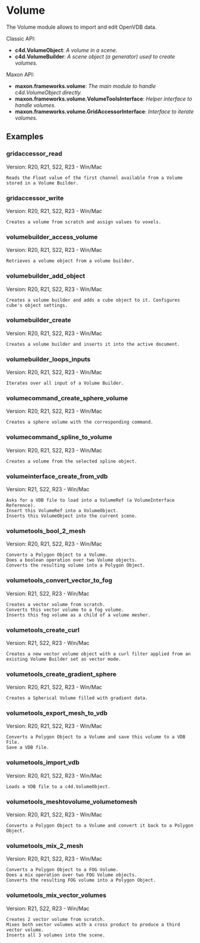 # Volume

The Volume module allows to import and edit OpenVDB data.

Classic API:
- **c4d.VolumeObject**: *A volume in a scene.*
- **c4d.VolumeBuilder**: *A scene object (a generator) used to create volumes.*

Maxon API:
- **maxon.frameworks.volume**: *The main module to handle c4d.VolumeObject directly.*
- **maxon.frameworks.volume.VolumeToolsInterface**: *Helper interface to handle volumes.*
- **maxon.frameworks.volume.GridAccessorInterface**: *Interface to iterate volumes.*

## Examples

### gridaccessor_read
Version: R20, R21, S22, R23 - Win/Mac

    Reads the Float value of the first channel available from a Volume stored in a Volume Builder.

### gridaccessor_write
Version: R20, R21, S22, R23 - Win/Mac

    Creates a volume from scratch and assign values to voxels.

### volumebuilder_access_volume
Version: R20, R21, S22, R23 - Win/Mac

    Retrieves a volume object from a volume builder.

### volumebuilder_add_object
Version: R20, R21, S22, R23 - Win/Mac

    Creates a volume builder and adds a cube object to it. Configures cube's object settings.

### volumebuilder_create
Version: R20, R21, S22, R23 - Win/Mac

    Creates a volume builder and inserts it into the active document.

### volumebuilder_loops_inputs
Version: R20, R21, S22, R23 - Win/Mac

    Iterates over all input of a Volume Builder.

### volumecommand_create_sphere_volume
Version: R20, R21, S22, R23 - Win/Mac

    Creates a sphere volume with the corresponding command.

### volumecommand_spline_to_volume
Version: R20, R21, S22, R23 - Win/Mac

    Creates a volume from the selected spline object.
    
### volumeinterface_create_from_vdb
Version: R21, S22, R23 - Win/Mac

    Asks for a VDB file to load into a VolumeRef (a VolumeInterface Reference).
    Insert this VolumeRef into a VolumeObject.
    Inserts this VolumeObject into the current scene.

### volumetools_bool_2_mesh
Version: R20, R21, S22, R23 - Win/Mac

    Converts a Polygon Object to a Volume.
    Does a boolean operation over two Volume objects.
    Converts the resulting volume into a Polygon Object.
   
### volumetools_convert_vector_to_fog
Version: R21, S22, R23 - Win/Mac

    Creates a vector volume from scratch.
    Converts this vector volume to a fog volume.
    Inserts this fog volume as a child of a volume mesher.

### volumetools_create_curl
Version: R21, S22, R23 - Win/Mac

    Creates a new vector volume object with a curl filter applied from an existing Volume Builder set as vector mode.

### volumetools_create_gradient_sphere
Version: R20, R21, S22, R23 - Win/Mac

    Creates a Spherical Volume filled with gradient data.

### volumetools_export_mesh_to_vdb
Version: R20, R21, S22, R23 - Win/Mac

    Converts a Polygon Object to a Volume and save this volume to a VDB File.
    Save a VDB file.

### volumetools_import_vdb
Version: R20, R21, S22, R23 - Win/Mac

    Loads a VDB file to a c4d.VolumeObject.

### volumetools_meshtovolume_volumetomesh
Version: R20, R21, S22, R23 - Win/Mac

    Converts a Polygon Object to a Volume and convert it back to a Polygon Object.

### volumetools_mix_2_mesh
Version: R20, R21, S22, R23 - Win/Mac

    Converts a Polygon Object to a FOG Volume.
    Does a mix operation over two FOG Volume objects.
    Converts the resulting FOG volume into a Polygon Object.

### volumetools_mix_vector_volumes
Version: R21, S22, R23 - Win/Mac

    Creates 2 vector volume from scratch.
    Mixes both vector volumes with a cross product to produce a third vector volume.
    Inserts all 3 volumes into the scene.
